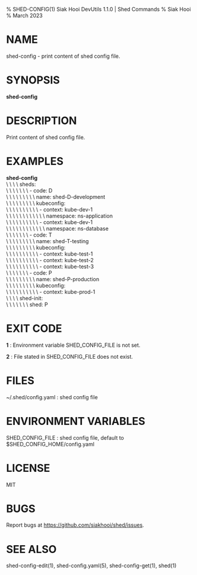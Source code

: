 % SHED-CONFIG(1) Siak Hooi DevUtils 1.1.0 | Shed Commands
% Siak Hooi
% March 2023

# NAME
shed-config - print content of shed config file.

# SYNOPSIS
**shed-config**

# DESCRIPTION
Print content of shed config file.

# EXAMPLES
**shed-config**\
\ \ \ \  sheds:\
\ \ \ \ \ \ \ - code: D\
\ \ \ \ \ \ \ \ \ name: shed-D-development\
\ \ \ \ \ \ \ \ \ kubeconfig:\
\ \ \ \ \ \ \ \ \ \  - context: kube-dev-1\
\ \ \ \ \ \ \ \ \ \ \ \  namespace: ns-application\
\ \ \ \ \ \ \ \ \ \  - context: kube-dev-1\
\ \ \ \ \ \ \ \ \ \ \ \  namespace: ns-database\
\ \ \ \ \ \ \ - code: T\
\ \ \ \ \ \ \ \ \ name: shed-T-testing\
\ \ \ \ \ \ \ \ \ kubeconfig:\
\ \ \ \ \ \ \ \ \ \  - context: kube-test-1\
\ \ \ \ \ \ \ \ \ \  - context: kube-test-2\
\ \ \ \ \ \ \ \ \ \  - context: kube-test-3\
\ \ \ \ \ \ \ - code: P\
\ \ \ \ \ \ \ \ \ name: shed-P-production\
\ \ \ \ \ \ \ \ \ kubeconfig:\
\ \ \ \ \ \ \ \ \ \  - context: kube-prod-1\
\ \ \ \  shed-init:\
\ \ \ \ \ \ \ shed: P

# EXIT CODE
**1**
: Environment variable SHED_CONFIG_FILE is not set.

**2**
: File stated in SHED_CONFIG_FILE does not exist.

# FILES
~/.shed/config.yaml
: shed config file

# ENVIRONMENT VARIABLES
SHED_CONFIG_FILE
: shed config file, default to $SHED_CONFIG_HOME/config.yaml

# LICENSE
MIT

# BUGS
Report bugs at https://github.com/siakhooi/shed/issues.

# SEE ALSO
shed-config-edit(1), shed-config.yaml(5), shed-config-get(1), shed(1)
